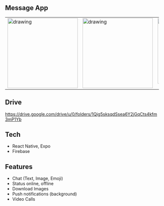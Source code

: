 ## Message App


<table>
  <tr>
    <td valign="top"><img src="https://github.com/ducan3007/Messenger/blob/master/demo/demo.login.PNG" alt="drawing" width="230"/></td>
    <td valign="top"><img src="https://github.com/ducan3007/Messenger/blob/master/demo/demo.home.PNG" alt="drawing" width="230"/></td>
     <td valign="top"><img src="https://github.com/ducan3007/Messenger/blob/master/demo/demo.message.PNG" alt="drawing" width="215"/></td>
  </tr>
</table>



## Drive
https://drive.google.com/drive/u/0/folders/1Qig5sksqdSsea6Y2jGqCts4kfm3mP1Yb

## Tech
+ React Native, Expo
+ Firebase

## Features
+ Chat (Text, Image, Emoji)
+ Status online, offline
+ Download Images
+ Push notifications (background)
+ Video Calls


